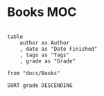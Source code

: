 # Books MOC

```dataview

table
    author as Author
    , date as "Date Finished"
    , tags as "Tags"
    , grade as "Grade"

from "docs/Books"

SORT grade DESCENDING

```
